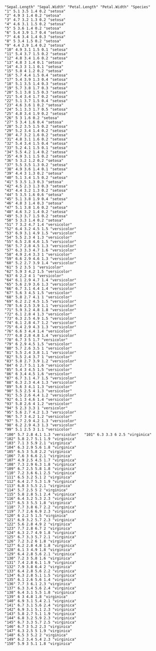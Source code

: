 `"Sepal.Length" "Sepal.Width" "Petal.Length" "Petal.Width" "Species"`  
`"1" 5.1 3.5 1.4 0.2 "setosa"`  
`"2" 4.9 3 1.4 0.2 "setosa"`  
`"3" 4.7 3.2 1.3 0.2 "setosa"`  
`"4" 4.6 3.1 1.5 0.2 "setosa"`  
`"5" 5 3.6 1.4 0.2 "setosa"`  
`"6" 5.4 3.9 1.7 0.4 "setosa"`  
`"7" 4.6 3.4 1.4 0.3 "setosa"`  
`"8" 5 3.4 1.5 0.2 "setosa"`  
`"9" 4.4 2.9 1.4 0.2 "setosa"`  
`"10" 4.9 3.1 1.5 0.1 "setosa"`  
`"11" 5.4 3.7 1.5 0.2 "setosa"`  
`"12" 4.8 3.4 1.6 0.2 "setosa"`  
`"13" 4.8 3 1.4 0.1 "setosa"`  
`"14" 4.3 3 1.1 0.1 "setosa"`  
`"15" 5.8 4 1.2 0.2 "setosa"`  
`"16" 5.7 4.4 1.5 0.4 "setosa"`  
`"17" 5.4 3.9 1.3 0.4 "setosa"`  
`"18" 5.1 3.5 1.4 0.3 "setosa"`  
`"19" 5.7 3.8 1.7 0.3 "setosa"`  
`"20" 5.1 3.8 1.5 0.3 "setosa"`  
`"21" 5.4 3.4 1.7 0.2 "setosa"`  
`"22" 5.1 3.7 1.5 0.4 "setosa"`  
`"23" 4.6 3.6 1 0.2 "setosa"`  
`"24" 5.1 3.3 1.7 0.5 "setosa"`    
`"25" 4.8 3.4 1.9 0.2 "setosa"`  
`"26" 5 3 1.6 0.2 "setosa"`  
`"27" 5 3.4 1.6 0.4 "setosa"`  
`"28" 5.2 3.5 1.5 0.2 "setosa"`  
`"29" 5.2 3.4 1.4 0.2 "setosa"`  
`"30" 4.7 3.2 1.6 0.2 "setosa"`  
`"31" 4.8 3.1 1.6 0.2 "setosa"`  
`"32" 5.4 3.4 1.5 0.4 "setosa"`  
`"33" 5.2 4.1 1.5 0.1 "setosa"`  
`"34" 5.5 4.2 1.4 0.2 "setosa"`  
`"35" 4.9 3.1 1.5 0.2 "setosa"`  
`"36" 5 3.2 1.2 0.2 "setosa"`  
`"37" 5.5 3.5 1.3 0.2 "setosa"`  
`"38" 4.9 3.6 1.4 0.1 "setosa"`  
`"39" 4.4 3 1.3 0.2 "setosa"`  
`"40" 5.1 3.4 1.5 0.2 "setosa"`  
`"41" 5 3.5 1.3 0.3 "setosa"`  
`"42" 4.5 2.3 1.3 0.3 "setosa"`  
`"43" 4.4 3.2 1.3 0.2 "setosa"`  
`"44" 5 3.5 1.6 0.6 "setosa"`  
`"45" 5.1 3.8 1.9 0.4 "setosa"`  
`"46" 4.8 3 1.4 0.3 "setosa"`  
`"47" 5.1 3.8 1.6 0.2 "setosa"`  
`"48" 4.6 3.2 1.4 0.2 "setosa"`  
`"49" 5.3 3.7 1.5 0.2 "setosa"`  
`"50" 5 3.3 1.4 0.2 "setosa"`  
`"51" 7 3.2 4.7 1.4 "versicolor"`  
`"52" 6.4 3.2 4.5 1.5 "versicolor"`  
`"53" 6.9 3.1 4.9 1.5 "versicolor"`  
`"54" 5.5 2.3 4 1.3 "versicolor"`  
`"55" 6.5 2.8 4.6 1.5 "versicolor"`  
`"56" 5.7 2.8 4.5 1.3 "versicolor"`  
`"57" 6.3 3.3 4.7 1.6 "versicolor"`  
`"58" 4.9 2.4 3.3 1 "versicolor"`  
`"59" 6.6 2.9 4.6 1.3 "versicolor"`  
`"60" 5.2 2.7 3.9 1.4 "versicolor"`  
`"61" 5 2 3.5 1 "versicolor"`  
`"62" 5.9 3 4.2 1.5 "versicolor"`  
`"63" 6 2.2 4 1 "versicolor"`  
`"64" 6.1 2.9 4.7 1.4 "versicolor"`  
`"65" 5.6 2.9 3.6 1.3 "versicolor"`  
`"66" 6.7 3.1 4.4 1.4 "versicolor"`  
`"67" 5.6 3 4.5 1.5 "versicolor"`  
`"68" 5.8 2.7 4.1 1 "versicolor"`  
`"69" 6.2 2.2 4.5 1.5 "versicolor"`  
`"70" 5.6 2.5 3.9 1.1 "versicolor"`  
`"71" 5.9 3.2 4.8 1.8 "versicolor"`  
`"72" 6.1 2.8 4 1.3 "versicolor"`  
`"73" 6.3 2.5 4.9 1.5 "versicolor"`  
`"74" 6.1 2.8 4.7 1.2 "versicolor"`  
`"75" 6.4 2.9 4.3 1.3 "versicolor"`  
`"76" 6.6 3 4.4 1.4 "versicolor"`  
`"77" 6.8 2.8 4.8 1.4 "versicolor"`  
`"78" 6.7 3 5 1.7 "versicolor"`  
`"79" 6 2.9 4.5 1.5 "versicolor"`  
`"80" 5.7 2.6 3.5 1 "versicolor"`  
`"81" 5.5 2.4 3.8 1.1 "versicolor"`  
`"82" 5.5 2.4 3.7 1 "versicolor"`  
`"83" 5.8 2.7 3.9 1.2 "versicolor"`  
`"84" 6 2.7 5.1 1.6 "versicolor"`  
`"85" 5.4 3 4.5 1.5 "versicolor"`  
`"86" 6 3.4 4.5 1.6 "versicolor"`  
`"87" 6.7 3.1 4.7 1.5 "versicolor"`  
`"88" 6.3 2.3 4.4 1.3 "versicolor"`  
`"89" 5.6 3 4.1 1.3 "versicolor"`  
`"90" 5.5 2.5 4 1.3 "versicolor"`  
`"91" 5.5 2.6 4.4 1.2 "versicolor"`  
`"92" 6.1 3 4.6 1.4 "versicolor"`  
`"93" 5.8 2.6 4 1.2 "versicolor"`  
`"94" 5 2.3 3.3 1 "versicolor"`  
`"95" 5.6 2.7 4.2 1.3 "versicolor"`  
`"96" 5.7 3 4.2 1.2 "versicolor"`  
`"97" 5.7 2.9 4.2 1.3 "versicolor"`  
`"98" 6.2 2.9 4.3 1.3 "versicolor"`  
`"99" 5.1 2.5 3 1.1 "versicolor"`  
`"100" 5.7 2.8 4.1 1.3 "versicolor"  `
`"101" 6.3 3.3 6 2.5 "virginica"`  
`"102" 5.8 2.7 5.1 1.9 "virginica"`  
`"103" 7.1 3 5.9 2.1 "virginica"`  
`"104" 6.3 2.9 5.6 1.8 "virginica"`  
`"105" 6.5 3 5.8 2.2 "virginica"`  
`"106" 7.6 3 6.6 2.1 "virginica"`  
`"107" 4.9 2.5 4.5 1.7 "virginica"`  
`"108" 7.3 2.9 6.3 1.8 "virginica"`  
`"109" 6.7 2.5 5.8 1.8 "virginica"`  
`"110" 7.2 3.6 6.1 2.5 "virginica"`  
`"111" 6.5 3.2 5.1 2 "virginica"`  
`"112" 6.4 2.7 5.3 1.9 "virginica"`  
`"113" 6.8 3 5.5 2.1 "virginica"`  
`"114" 5.7 2.5 5 2 "virginica"`  
`"115" 5.8 2.8 5.1 2.4 "virginica"`  
`"116" 6.4 3.2 5.3 2.3 "virginica"`  
`"117" 6.5 3 5.5 1.8 "virginica"`  
`"118" 7.7 3.8 6.7 2.2 "virginica"`  
`"119" 7.7 2.6 6.9 2.3 "virginica"`  
`"120" 6 2.2 5 1.5 "virginica"`  
`"121" 6.9 3.2 5.7 2.3 "virginica"`  
`"122" 5.6 2.8 4.9 2 "virginica"`  
`"123" 7.7 2.8 6.7 2 "virginica"`  
`"124" 6.3 2.7 4.9 1.8 "virginica"`  
`"125" 6.7 3.3 5.7 2.1 "virginica"`  
`"126" 7.2 3.2 6 1.8 "virginica"`  
`"127" 6.2 2.8 4.8 1.8 "virginica"`  
`"128" 6.1 3 4.9 1.8 "virginica"`  
`"129" 6.4 2.8 5.6 2.1 "virginica"`  
`"130" 7.2 3 5.8 1.6 "virginica"`  
`"131" 7.4 2.8 6.1 1.9 "virginica"`  
`"132" 7.9 3.8 6.4 2 "virginica"`  
`"133" 6.4 2.8 5.6 2.2 "virginica"`  
`"134" 6.3 2.8 5.1 1.5 "virginica"`  
`"135" 6.1 2.6 5.6 1.4 "virginica"`  
`"136" 7.7 3 6.1 2.3 "virginica"`  
`"137" 6.3 3.4 5.6 2.4 "virginica"`  
`"138" 6.4 3.1 5.5 1.8 "virginica"`  
`"139" 6 3 4.8 1.8 "virginica"`  
`"140" 6.9 3.1 5.4 2.1 "virginica"`  
`"141" 6.7 3.1 5.6 2.4 "virginica"`  
`"142" 6.9 3.1 5.1 2.3 "virginica"`  
`"143" 5.8 2.7 5.1 1.9 "virginica"`  
`"144" 6.8 3.2 5.9 2.3 "virginica"`  
`"145" 6.7 3.3 5.7 2.5 "virginica"`  
`"146" 6.7 3 5.2 2.3 "virginica"`  
`"147" 6.3 2.5 5 1.9 "virginica"`  
`"148" 6.5 3 5.2 2 "virginica"`  
`"149" 6.2 3.4 5.4 2.3 "virginica"`  
`"150" 5.9 3 5.1 1.8 "virginica"`  
